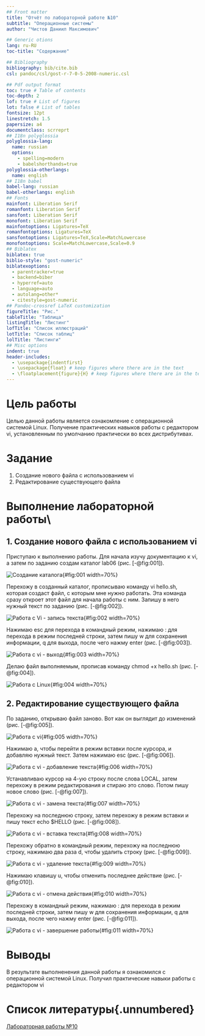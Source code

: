 ```yaml
---
## Front matter
title: "Отчёт по лабораторной работе №10"
subtitle: "Операционные системы"
author: "Чистов Даниил Максимович"

## Generic otions
lang: ru-RU
toc-title: "Содержание"

## Bibliography
bibliography: bib/cite.bib
csl: pandoc/csl/gost-r-7-0-5-2008-numeric.csl

## Pdf output format
toc: true # Table of contents
toc-depth: 2
lof: true # List of figures
lot: false # List of tables
fontsize: 12pt
linestretch: 1.5
papersize: a4
documentclass: scrreprt
## I18n polyglossia
polyglossia-lang:
  name: russian
  options:
	- spelling=modern
	- babelshorthands=true
polyglossia-otherlangs:
  name: english
## I18n babel
babel-lang: russian
babel-otherlangs: english
## Fonts
mainfont: Liberation Serif
romanfont: Liberation Serif
sansfont: Liberation Serif
monofont: Liberation Serif
mainfontoptions: Ligatures=TeX
romanfontoptions: Ligatures=TeX
sansfontoptions: Ligatures=TeX,Scale=MatchLowercase
monofontoptions: Scale=MatchLowercase,Scale=0.9
## Biblatex
biblatex: true
biblio-style: "gost-numeric"
biblatexoptions:
  - parentracker=true
  - backend=biber
  - hyperref=auto
  - language=auto
  - autolang=other*
  - citestyle=gost-numeric
## Pandoc-crossref LaTeX customization
figureTitle: "Рис."
tableTitle: "Таблица"
listingTitle: "Листинг"
lofTitle: "Список иллюстраций"
lotTitle: "Список таблиц"
lolTitle: "Листинги"
## Misc options
indent: true
header-includes:
  - \usepackage{indentfirst}
  - \usepackage{float} # keep figures where there are in the text
  - \floatplacement{figure}{H} # keep figures where there are in the text
---
```


# Цель работы

Целью данной работы является ознакомление с операционной системой Linux. Получение практических навыков работы с редактором vi, установленным по умолчанию практически во всех дистрибутивах.

# Задание

1. Создание нового файла с использованием vi
2. Редактирование существующего файла

# Выполнение лабораторной работы\

## 1. Создание нового файла с использованием vi

Приступаю к выполнению работы. Для начала изучу документацию к vi, а затем по заданию создам каталог lab06 (рис. [-@fig:001]).

![Создание каталога](image/IMG_001.png){#fig:001 width=70%}

Перехожу в созданный каталог, прописываю команду vi hello.sh, которая создаст файл, с которым мне нужно работать. Эта команда сразу откроет этот файл для начала работы с ним. Запишу в него нужный текст по заданию (рис. [-@fig:002]).

![Работа с Vi - запись текста](image/IMG_002.png){#fig:002 width=70%}

Нажимаю esc для перехода в командный режим, нажимаю : для перехода в режим последней строки, затем пишу w для сохранения информации, q для выхода, после чего нажму enter (рис. [-@fig:003]).

![Работа с vi - выход](image/IMG_003.png){#fig:003 width=70%}

Делаю файл выполняемым, прописав команду chmod +x hello.sh (рис. [-@fig:004]).

![Работа с Linux](image/IMG_004.png){#fig:004 width=70%}

## 2. Редактирование существующего файла

По заданию, открываю файл заново. Вот как он выглядит до изменений (рис. [-@fig:005]).

![Работа с vi](image/IMG_005.png){#fig:005 width=70%}

Нажимаю a, чтобы перейти в режим вставки после курсора, и добавляю нужный текст. Затем нажимаю esc (рис. [-@fig:006]).

![Работа с vi - добавление текста](image/IMG_006.png){#fig:006 width=70%}

Устанавливаю курсор на 4-ую строку после слова LOCAL, затем перехожу в режим редактирования и стираю это слово. Потом пишу новое слово (рис. [-@fig:007]).

![Работа с vi - замена текста](image/IMG_007.png){#fig:007 width=70%}

Перехожу на последнюю строку, затем перехожу в режим вставки и пишу текст echo $HELLO (рис. [-@fig:008]).

![Работа с vi - вставка текста](image/IMG_008.png){#fig:008 width=70%}

Перехожу обратно в командный режим, перехожу на последнюю строку, нажимаю два раза d, чтобы удалить строку (рис. [-@fig:009]).

![Работа с vi - удаление текста](image/IMG_009.png){#fig:009 width=70%}

Нажимаю клавишу u, чтобы отменить последнее действие (рис. [-@fig:010]).

![Работа с vi - отмена действия](image/IMG_010.png){#fig:010 width=70%}

Перехожу в командный режим, нажимаю : для перехода в режим последней строки, затем пишу w для сохранения информации, q для выхода, после чего нажму enter (рис. [-@fig:011]).

![Работа с vi - завершение работы](image/IMG_011.png){#fig:011 width=70%}

# Выводы

В результате выполненения данной работы я ознакомился с операционной системой Linux. Получил практические навыки работы с редактором vi

# Список литературы{.unnumbered}

[Лабораторная работы №10](https://esystem.rudn.ru/pluginfile.php/2288093/mod_resource/content/4/008-lab_vi.pdf)
